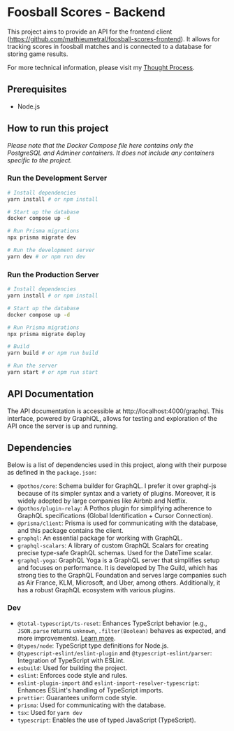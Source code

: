 # Foosball Scores - Backend

This project aims to provide an API for the frontend client (https://github.com/mathieumetral/foosball-scores-frontend). It allows for tracking scores in foosball matches and is connected to a database for storing game results.

For more technical information, please visit my [Thought Process](https://github.com/mathieumetral/foosball-scores-backend/blob/main/docs/thought-process.md).

## Prerequisites

- Node.js

## How to run this project

_Please note that the Docker Compose file here contains only the PostgreSQL and Adminer containers. It does not include any containers specific to the project._

### Run the Development Server

```bash
# Install dependencies
yarn install # or npm install

# Start up the database
docker compose up -d

# Run Prisma migrations
npx prisma migrate dev

# Run the development server
yarn dev # or npm run dev
```

### Run the Production Server

```bash
# Install dependencies
yarn install # or npm install

# Start up the database
docker compose up -d

# Run Prisma migrations
npx prisma migrate deploy

# Build
yarn build # or npm run build

# Run the server
yarn start # or npm run start
```

## API Documentation

The API documentation is accessible at http://localhost:4000/graphql. This interface, powered by GraphiQL, allows for testing and exploration of the API once the server is up and running.

## Dependencies

Below is a list of dependencies used in this project, along with their purpose as defined in the `package.json`:

- `@pothos/core`: Schema builder for GraphQL. I prefer it over graphql-js because of its simpler syntax and a variety of plugins. Moreover, it is widely adopted by large companies like Airbnb and Netflix.
- `@pothos/plugin-relay`: A Pothos plugin for simplifying adherence to GraphQL specifications (Global Identification + Cursor Connection).
- `@prisma/client`: Prisma is used for communicating with the database, and this package contains the client.
- `graphql`: An essential package for working with GraphQL.
- `graphql-scalars`: A library of custom GraphQL Scalars for creating precise type-safe GraphQL schemas. Used for the DateTime scalar.
- `graphql-yoga`: GraphQL Yoga is a GraphQL server that simplifies setup and focuses on performance. It is developed by The Guild, which has strong ties to the GraphQL Foundation and serves large companies such as Air France, KLM, Microsoft, and Uber, among others. Additionally, it has a robust GraphQL ecosystem with various plugins.

### Dev

- `@total-typescript/ts-reset`: Enhances TypeScript behavior (e.g., `JSON.parse` returns `unknown`, `.filter(Boolean)` behaves as expected, and more improvements). [Learn more](https://www.totaltypescript.com/ts-reset).
- `@types/node`: TypeScript type definitions for Node.js.
- `@typescript-eslint/eslint-plugin` and `@typescript-eslint/parser`: Integration of TypeScript with ESLint.
- `esbuild`: Used for building the project.
- `eslint`: Enforces code style and rules.
- `eslint-plugin-import` and `eslint-import-resolver-typescript`: Enhances ESLint's handling of TypeScript imports.
- `prettier`: Guarantees uniform code style.
- `prisma`: Used for communicating with the database.
- `tsx`: Used for `yarn dev`
- `typescript`: Enables the use of typed JavaScript (TypeScript).
